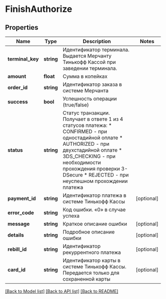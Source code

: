 # FinishAuthorize

## Properties
Name | Type | Description | Notes
------------ | ------------- | ------------- | -------------
**terminal_key** | **string** | Идентификатор терминала. Выдается Мерчанту Тинькофф Кассой при заведении терминала. | 
**amount** | **float** | Сумма в копейках | 
**order_id** | **string** | Идентификатор заказа в системе Мерчанта | 
**success** | **bool** | Успешность операции (true/false) | 
**status** | **string** | Статус транзакции. Получает в ответе 1 из 4 статусов платежа:   * CONFIRMED - при одностадийной оплате   * AUTHORIZED - при двухстадийной оплате   * 3DS_CHECKING - при необходимости прохождения проверки 3-DSecure   * REJECTED - при неуспешном прохождении платежа | 
**payment_id** | **string** | Идентификатор платежа в системе Тинькофф Кассы | [optional] 
**error_code** | **string** | Код ошибки. «0» в случае успеха | 
**message** | **string** | Краткое описание ошибки | [optional] 
**details** | **string** | Подробное описание ошибки | [optional] 
**rebill_id** | **string** | Идентификатор рекуррентного платежа | [optional] 
**card_id** | **string** | Идентификатор карты в системе Тинькофф Кассы. Передается только для сохраненной карты | [optional] 

[[Back to Model list]](../README.md#documentation-for-models) [[Back to API list]](../README.md#documentation-for-api-endpoints) [[Back to README]](../README.md)


